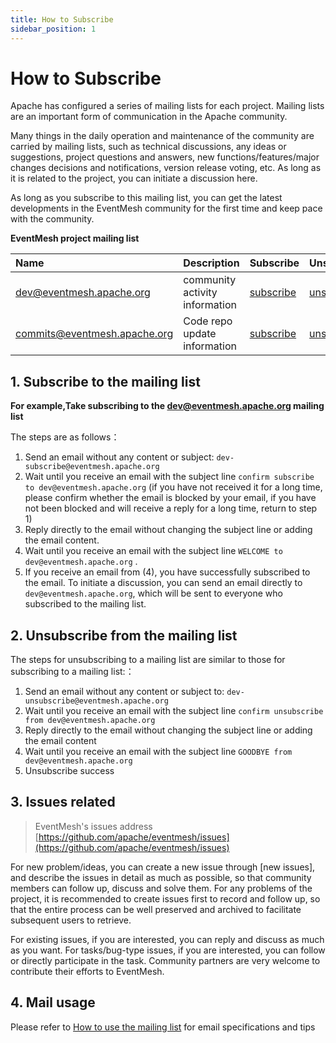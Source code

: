 ```yaml
---
title: How to Subscribe
sidebar_position: 1
---
```


# How to Subscribe

Apache has configured a series of mailing lists for each project. Mailing lists are an important form of communication in the Apache community.

Many things in the daily operation and maintenance of the community are carried by mailing lists, such as technical discussions, any ideas or suggestions, project questions and answers, new functions/features/major changes decisions and notifications, version release voting, etc. As long as it is related to the project, you can initiate a discussion here.

As long as you subscribe to this mailing list, you can get the latest developments in the EventMesh community for the first time and keep pace with the community.

**EventMesh project mailing list**

|Name|Description|Subscribe|Unsubscribe|Archive|
|:-----|:--------|:------|:-------|:-----|
| [dev@eventmesh.apache.org](mailto:dev@eventmesh.apache.org) | community activity information | [subscribe](mailto:dev-subscribe@eventmesh.apache.org) | [unsubscribe](mailto:dev-unsubscribe@eventmesh.apache.org) | [archive](http://mail-archives.apache.org/mod_mbox/eventmesh-dev) |
| [commits@eventmesh.apache.org](mailto:commits@eventmesh.apache.org) | Code repo update information | [subscribe](mailto:commits-subscribe@eventmesh.apache.org) | [unsubscribe](mailto:commits-unsubscribe@eventmesh.apache.org) | [archive](http://mail-archives.apache.org/mod_mbox/eventmesh-commits) |



## 1. Subscribe to the mailing list
**For example,Take subscribing to the dev@eventmesh.apache.org mailing list**

The steps are as follows：
 1. Send an email without any content or subject:  `dev-subscribe@eventmesh.apache.org`
 2. Wait until you receive an email with the subject line `confirm subscribe to dev@eventmesh.apache.org` (if you have not received it for a long time, please confirm whether the email is blocked by your email, if you have not been blocked and will receive a reply for a long time, return to step 1)
 3. Reply directly to the email without changing the subject line or adding the email content.
 4. Wait until you receive an email with the subject line `WELCOME to dev@eventmesh.apache.org` .
 5. If you receive an email from (4), you have successfully subscribed to the email. To initiate a discussion, you can send an email directly to `dev@eventmesh.apache.org`, which will be sent to everyone who subscribed to the mailing list.

## 2. Unsubscribe from the mailing list
The steps for unsubscribing to a mailing list are similar to those for subscribing to a mailing list:：
1. Send an email without any content or subject to: `dev-unsubscribe@eventmesh.apache.org`
2. Wait until you receive an email with the subject line `confirm unsubscribe from dev@eventmesh.apache.org` 
3. Reply directly to the email without changing the subject line or adding the email content
4. Wait until you receive an email with the subject line `GOODBYE from dev@eventmesh.apache.org`
5. Unsubscribe success


## 3. Issues related

> EventMesh's issues address [https://github.com/apache/eventmesh/issues](https://github.com/apache/eventmesh/issues)

For new problem/ideas, you can create a new issue through \[new issues\], and describe the issues in detail as much as possible, so that community members can follow up, discuss and solve them. For any problems of the project, it is recommended to create issues first to record and follow up, so that the entire process can be well preserved and archived to facilitate subsequent users to retrieve.

For existing issues, if you are interested, you can reply and discuss as much as you want. For tasks/bug-type issues, if you are interested, you can follow or directly participate in the task. Community partners are very welcome to contribute their efforts to EventMesh.


## 4. Mail usage 

Please refer to [How to use the mailing list](./how-to-email.md) for email specifications and tips
